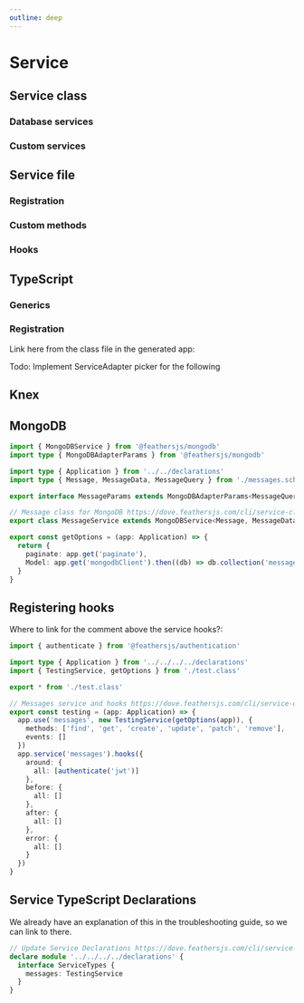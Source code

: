 ```yaml
---
outline: deep
---
```


# Service

## Service class

### Database services

### Custom services

## Service file

### Registration

### Custom methods

### Hooks

## TypeScript

### Generics

### Registration

Link here from the class file in the generated app:

Todo: Implement ServiceAdapter picker for the following

## Knex

## MongoDB

```ts
import { MongoDBService } from '@feathersjs/mongodb'
import type { MongoDBAdapterParams } from '@feathersjs/mongodb'

import type { Application } from '../../declarations'
import type { Message, MessageData, MessageQuery } from './messages.schema'

export interface MessageParams extends MongoDBAdapterParams<MessageQuery> {}

// Message class for MongoDB https://dove.feathersjs.com/cli/service-class
export class MessageService extends MongoDBService<Message, MessageData, MessageParams> {}

export const getOptions = (app: Application) => {
  return {
    paginate: app.get('paginate'),
    Model: app.get('mongodbClient').then((db) => db.collection('message'))
  }
}
```

## Registering hooks

Where to link for the comment above the service hooks?:

```ts
import { authenticate } from '@feathersjs/authentication'

import type { Application } from '../../../../declarations'
import { TestingService, getOptions } from './test.class'

export * from './test.class'

// Messages service and hooks https://dove.feathersjs.com/cli/service-overview.html
export const testing = (app: Application) => {
  app.use('messages', new TestingService(getOptions(app)), {
    methods: ['find', 'get', 'create', 'update', 'patch', 'remove'],
    events: []
  })
  app.service('messages').hooks({
    around: {
      all: [authenticate('jwt')]
    },
    before: {
      all: []
    },
    after: {
      all: []
    },
    error: {
      all: []
    }
  })
}
```

## Service TypeScript Declarations

We already have an explanation of this in the troubleshooting guide, so we can link to there.

```ts
// Update Service Declarations https://dove.feathersjs.com/cli/service-overview.html#service-types
declare module '../../../../declarations' {
  interface ServiceTypes {
    messages: TestingService
  }
}
```
